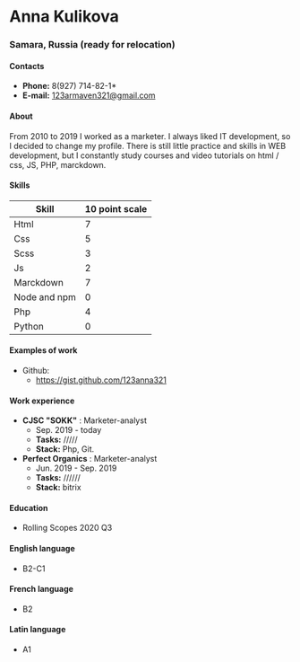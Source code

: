# Anna Kulikova
  
### Samara, Russia (ready for relocation)
  
#### Contacts
* **Phone:** 8(927) 714-82-1*  
* **E-mail:** 123armaven321@gmail.com  
  
#### About  
From 2010 to 2019 I worked as a marketer.
I always liked IT development, so I decided to change my profile.
There is still little practice and skills in WEB development, but I constantly study courses and video tutorials on html / css, JS, PHP, marckdown.

#### Skills  

Skill  | 10 point scale
------------- | -------------
Html  | 7
Css  | 5
Scss  | 3
Js  | 2
Marckdown  | 7
Node and npm  | 0
Php  | 4
Python  | 0

#### Examples of work  
* Github:  
    * https://gist.github.com/123anna321



#### Work experience  
* **CJSC "SOKK"**  : Marketer-analyst
    * Sep. 2019 - today
    * **Tasks:** /////
    * **Stack:** Php, Git.
* **Perfect Organics**  : Marketer-analyst
    * Jun. 2019 - Sep. 2019
    * **Tasks:** ////// 
    * **Stack:** bitrix 


#### Education  
  * Rolling Scopes 2020 Q3  

#### English language  
 * B2-C1 

#### French language 
 * B2
 
#### Latin language 
 * A1